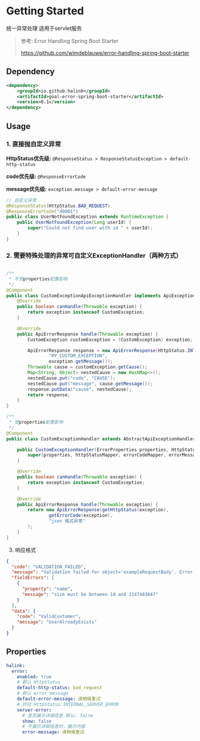 # Getting Started

统一异常处理 适用于servlet服务

> 参考: Error Handling Spring Boot Starter
>
> https://github.com/wimdeblauwe/error-handling-spring-boot-starter

## Dependency

```xml
<dependency>
    <groupId>io.github.halink</groupId>
    <artifactId>goal-error-spring-boot-starter</artifactId>
    <version>0.1</version>
</dependency>
```

## Usage

### 1. 直接抛自定义异常

**HttpStatus优先级:**  `@ResponseStatus > ResponseStatusException > default-http-status`

**code优先级:** `@ResponseErrorCode`

**message优先级:** `exception.message > default-error-message`

```java
// 自定义异常
@ResponseStatus(HttpStatus.BAD_REQUEST)
@ResponseErrorCode("40001")
public class UserNotFoundException extends RuntimeException {
    public UserNotFoundException(Long userId) {
        super("Could not find user with id " + userId);
    }
}
```

### 2. 需要特殊处理的异常可自定义ExceptionHandler（两种方式）

```java

/**
 * 不受properties配置影响
 */
@Component
public class CustomExceptionApiExceptionHandler implements ApiExceptionHandler {
    @Override
    public boolean canHandle(Throwable exception) {
        return exception instanceof CustomException;
    }

    @Override
    public ApiErrorResponse handle(Throwable exception) {
        CustomException customException = (CustomException) exception;

        ApiErrorResponse response = new ApiErrorResponse(HttpStatus.INTERNAL_SERVER_ERROR,
                "MY_CUSTOM_EXCEPTION",
                exception.getMessage());
        Throwable cause = customException.getCause();
        Map<String, Object> nestedCause = new HashMap<>();
        nestedCause.put("code", "CAUSE");
        nestedCause.put("message", cause.getMessage());
        response.putData("cause", nestedCause);
        return response;
    }
}

/**
 * 受properties配置影响
 */
@Component
public class CustomExceptionHandler extends AbstractApiExceptionHandler {

    public CustomExceptionHandler(ErrorProperties properties, HttpStatusMapper httpStatusMapper, ErrorCodeMapper errorCodeMapper, ErrorMessageMapper errorMessageMapper) {
        super(properties, httpStatusMapper, errorCodeMapper, errorMessageMapper);
    }

    @Override
    public boolean canHandle(Throwable exception) {
        return exception instanceof CustomException;
    }

    @Override
    public ApiErrorResponse handle(Throwable exception) {
        return new ApiErrorResponse(getHttpStatus(exception),
                getErrorCode(exception),
                "json 格式异常"
        );
    }
}
```

3. 响应格式

```json
{
  "code": "VALIDATION_FAILED",
  "message": "Validation failed for object='exampleRequestBody'. Error count: 4",
  "fieldErrors": [
    {
      "property": "name",
      "message": "size must be between 10 and 2147483647"
    }
  ],
  "data": {
    "code": "ValidCustomer",
    "message": "UserAlreadyExists"
  }
}
```

## Properties

```yaml
halink:
  error:
    enabled: true
    # 默认 HttpStatus
    default-http-status: bad_request
    # 默认 error message
    default-error-message: 请稍候重试
    # 针对 HttpStatus.INTERNAL_SERVER_ERROR
    server-error:
      # 是否展示详细信息 默认: false
      show: false
      # 不展示详细信息时，展示内容
      error-message: 请稍候重试
```